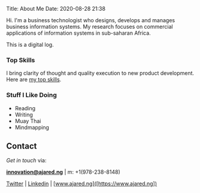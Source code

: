 Title: About Me
Date: 2020-08-28 21:38

Hi. I'm a business technologist who designs, develops and manages 
business information systems. My research focuses on commercial applications of information systems in sub-saharan Africa.

This is a digital log. 

### Top Skills

I bring clarity of thought and quality execution to new product development. Here are [my top skills](https://secure.plum.io/p/o93Pr7IyMGN98jHG9suN5A).


### Stuff I Like Doing
- Reading
- Writing
- Muay Thai
- Mindmapping

## Contact

_Get in touch_ via: 

 **[innovation@ajared.ng](mailto:innovation@ajared.ng)** |  m: +1(978-238-8148) 

[Twitter](https://www.twitter.com/geoponge) | [Linkedin](https://www.linkedin/in/chunnodu) | [www.ajared.ng]([https://www.ajared.ng])
